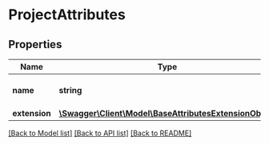 # ProjectAttributes

## Properties
Name | Type | Description | Notes
------------ | ------------- | ------------- | -------------
**name** | **string** | displayable name of the project | 
**extension** | [**\Swagger\Client\Model\BaseAttributesExtensionObject**](BaseAttributesExtensionObject.md) |  | 

[[Back to Model list]](../README.md#documentation-for-models) [[Back to API list]](../README.md#documentation-for-api-endpoints) [[Back to README]](../README.md)


